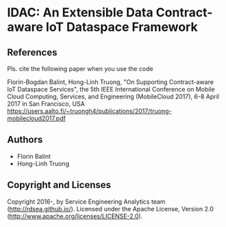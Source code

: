# IDAC: An Extensible Data Contract-aware IoT Dataspace Framework

## References
Pls. cite the following paper when you use the code

Florin-Bogdan Balint, Hong-Linh Truong, "On Supporting Contract-aware IoT Dataspace Services", the 5th IEEE International Conference on Mobile Cloud Computing, Services, and Engineering (MobileCloud 2017), 6-8 April 2017 in San Francisco, USA
https://users.aalto.fi/~truongh4/publications/2017/truong-mobilecloud2017.pdf

## Authors
* Florin Balint
* Hong-Linh Truong

## Copyright and Licenses

Copyright 2016-, by Service Engineering Analytics team (http://rdsea.github.io/). Licensed under the Apache License, Version 2.0 (http://www.apache.org/licenses/LICENSE-2.0). 
